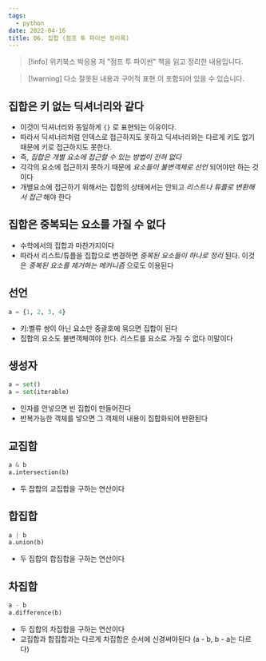 ```yaml
---
tags:
  - python
date: 2022-04-16
title: 06. 집합 (점프 투 파이썬 정리록)
---
```

> [!info] 위키북스 박응용 저 "점프 투 파이썬" 책을 읽고 정리한 내용입니다.

> [!warning] 다소 잘못된 내용과 구어적 표현 이 포함되어 있을 수 있습니다.

## 집합은 키 없는 딕셔너리와 같다

- 이것이 딕셔너리와 동일하게 `{}` 로 표현되는 이유이다.
- 따라서 딕셔너리처럼 인덱스로 접근하지도 못하고 딕셔너리와는 다르게 키도 없기 때문에 키로 접근하지도 못한다.
- 즉, *집합은 개별 요소에 접근할 수 있는 방법이 전혀 없다*
- 각각의 요소에 접근하지 못하기 때문에 *요소들이 불변객체로 선언* 되어야만 하는 것이다
- 개별요소에 접근하기 위해서는 집합의 상태에서는 안되고 *리스트나 튜플로 변환해서 접근* 해야 한다

## 집합은 중복되는 요소를 가질 수 없다

- 수학에서의 집합과 마찬가지이다
- 따라서 리스트/튜플을 집합으로 변경하면 *중복된 요소들이 하나로 정리* 된다. 이것은 *중복된 요소를 제거하는 메커니즘* 으로도 이용된다

## 선언

```python
a = {1, 2, 3, 4}
```

- 키:벨류 쌍이 아닌 요소만 중괄호에 묶으면 집합이 된다
- 집합의 요소도 불변객체여야 한다. 리스트를 요소로 가질 수 없다 이말이다

## 생성자

```python
a = set()
a = set(iterable)
```

- 인자를 안넣으면 빈 집합이 만들어진다
- 반복가능한 객체를 넣으면 그 객체의 내용이 집합화되어 반환된다

## 교집합

```python
a & b
a.intersection(b)
```

- 두 잡합의 교집합을 구하는 연산이다

## 합집합

```python
a | b
a.union(b)
```

- 두 집합의 합집합을 구하는 연산이다

## 차집합

```python
a - b
a.difference(b)
```

- 두 집합의 차집합을 구하는 연산이다
- 교집합과 합집합과는 다르게 차집합은 순서에 신경써야된다 (a - b, b - a는 다르다)